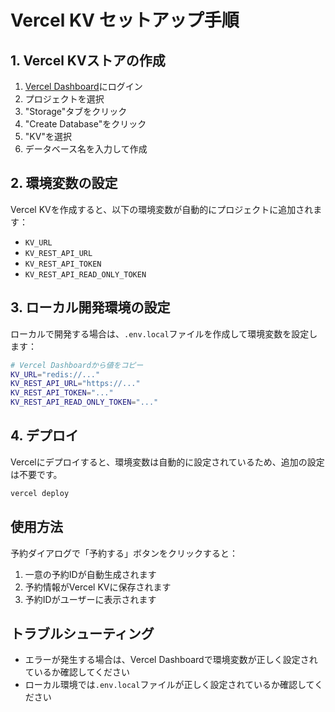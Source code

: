 # Vercel KV セットアップ手順

## 1. Vercel KVストアの作成

1. [Vercel Dashboard](https://vercel.com/dashboard)にログイン
2. プロジェクトを選択
3. "Storage"タブをクリック
4. "Create Database"をクリック
5. "KV"を選択
6. データベース名を入力して作成

## 2. 環境変数の設定

Vercel KVを作成すると、以下の環境変数が自動的にプロジェクトに追加されます：

- `KV_URL`
- `KV_REST_API_URL`
- `KV_REST_API_TOKEN`
- `KV_REST_API_READ_ONLY_TOKEN`

## 3. ローカル開発環境の設定

ローカルで開発する場合は、`.env.local`ファイルを作成して環境変数を設定します：

```bash
# Vercel Dashboardから値をコピー
KV_URL="redis://..."
KV_REST_API_URL="https://..."
KV_REST_API_TOKEN="..."
KV_REST_API_READ_ONLY_TOKEN="..."
```

## 4. デプロイ

Vercelにデプロイすると、環境変数は自動的に設定されているため、追加の設定は不要です。

```bash
vercel deploy
```

## 使用方法

予約ダイアログで「予約する」ボタンをクリックすると：
1. 一意の予約IDが自動生成されます
2. 予約情報がVercel KVに保存されます
3. 予約IDがユーザーに表示されます

## トラブルシューティング

- エラーが発生する場合は、Vercel Dashboardで環境変数が正しく設定されているか確認してください
- ローカル環境では`.env.local`ファイルが正しく設定されているか確認してください